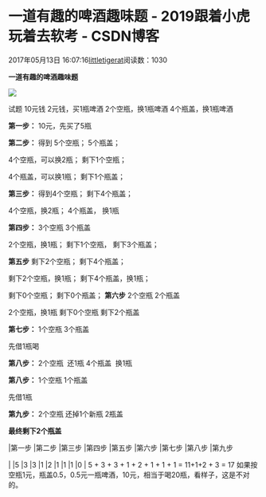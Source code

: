 
# 一道有趣的啤酒趣味题 - 2019跟着小虎玩着去软考 - CSDN博客

2017年05月13日 16:07:16[littletigerat](https://me.csdn.net/littletigerat)阅读数：1030



**一道有趣的啤酒趣味题**

![](https://wx.qq.com/cgi-bin/mmwebwx-bin/webwxgetmsgimg?&MsgID=7031840409444708830&skey=%40crypt_94697fca_449c94029b58cbf60fbdce2312b00295)


试题
10元钱
2元钱，买1瓶啤酒
2个空瓶，换1瓶啤酒
4个瓶盖，换1瓶啤酒

**第一步：**
10元，先买了5瓶

**第二步：**
得到
5个空瓶；
5个瓶盖；

4个空瓶，可以换2瓶；
剩下1个空瓶；

4个瓶盖，可以换1瓶；
剩下1个瓶盖；

**第三步：**
得到4个空瓶；
剩下4个瓶盖；

4个空瓶，换2瓶；
4个瓶盖， 换1瓶

**第四步：**
3个空瓶
3个瓶盖

2个空瓶，换1瓶；
剩下1个空瓶，
剩下3个瓶盖；

**第五步**
剩下2个空瓶；
剩下4个瓶盖；

剩下2个空瓶，换1瓶；
剩下4个瓶盖，换1瓶；

剩下0个空瓶；
剩下0个瓶盖；
**第六步**
2个空瓶
2个瓶盖

2个空瓶，换1瓶
剩下0个空瓶
剩下2个瓶盖

**第七步：**
1个空瓶
3个瓶盖

先借1瓶喝

**第八步：**
2个空瓶  还1瓶
4个瓶盖  换1瓶

**第八步：**
1个空瓶
1个瓶盖

先借1瓶

**第九步：**
2个空瓶 还掉1个新瓶
2瓶盖

**最终剩下2个瓶盖**


|第一步
|第二步
|第三步
|第四步
|第五步
|第六步
|第七步
|第八步
|第九步

|
|5
|3
|3
|1
|2
|1
|1
|1
|0
|
5 + 3 + 3 + 1 + 2 + 1 + 1 + 1 = 11+1+2 + 3 = 17
如果按空瓶1元，瓶盖0.5，0.5元一瓶啤酒，10元，相当于喝20瓶，看样子，这是不对的。


